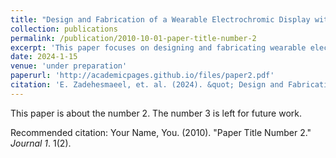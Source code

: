 ```yaml
---
title: "Design and Fabrication of a Wearable Electrochromic Display with 100 Pixels and a Seven-Segment Configuration"
collection: publications
permalink: /publication/2010-10-01-paper-title-number-2
excerpt: 'This paper focuses on designing and fabricating wearable electrochromic displays.'
date: 2024-1-15
venue: 'under preparation'
paperurl: 'http://academicpages.github.io/files/paper2.pdf'
citation: 'E. Zadehesmaeel, et. al. (2024). &quot; Design and Fabrication of a Wearable Electrochromic Display with 100 Pixels and a Seven-Segment Configuration.&quot; <i>NA</i>.'
---
```

This paper is about the number 2. The number 3 is left for future work.



Recommended citation: Your Name, You. (2010). "Paper Title Number 2." <i>Journal 1</i>. 1(2).
